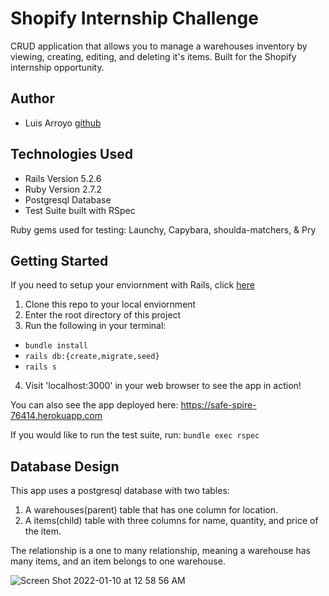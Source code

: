 # Shopify Internship Challenge

CRUD application that allows you to manage a warehouses inventory by viewing, creating, editing, and deleting it's items. Built for the Shopify internship opportunity.

## Author 

- Luis Arroyo [github](https://github.com/larroyo1)

## Technologies Used

- Rails Version 5.2.6
- Ruby Version 2.7.2 
- Postgresql Database
- Test Suite built with RSpec

Ruby gems used for testing: Launchy, Capybara, shoulda-matchers, & Pry

## Getting Started 

If you need to setup your enviornment with Rails, click [here](https://www.digitalocean.com/community/tutorials/how-to-install-ruby-on-rails-with-rbenv-on-macos) 

1. Clone this repo to your local enviornment
2. Enter the root directory of this project 
3. Run the following in your terminal: 
  - ```bundle install``` 
  - ```rails db:{create,migrate,seed}```
  - ```rails s```
4. Visit 'localhost:3000' in your web browser to see the app in action! 

You can also see the app deployed here: https://safe-spire-76414.herokuapp.com

If you would like to run the test suite, run: 
```bundle exec rspec```

## Database Design 

This app uses a postgresql database with two tables: 

1. A warehouses(parent) table that has one column for location.
2. A items(child) table with three columns for name, quantity, and price of the item.

The relationship is a one to many relationship, meaning a warehouse has many items, and an item belongs to one warehouse.

![Screen Shot 2022-01-10 at 12 58 56 AM](https://user-images.githubusercontent.com/79363697/148733846-2ab58d48-f3ed-46c2-9bc7-425a21dc5218.png)
